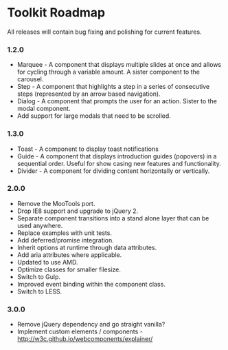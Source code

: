 # Toolkit Roadmap #

All releases will contain bug fixing and polishing for current features.

### 1.2.0 ###
* Marquee - A component that displays multiple slides at once and allows for cycling through a variable amount. A sister component to the carousel.
* Step - A component that highlights a step in a series of consecutive steps (represented by an arrow based navigation).
* Dialog - A component that prompts the user for an action. Sister to the modal component.
* Add support for large modals that need to be scrolled.

### 1.3.0 ###
* Toast - A component to display toast notifications
* Guide - A component that displays introduction guides (popovers) in a sequential order. Useful for show casing new features and functionality.
* Divider - A component for dividing content horizontally or vertically.

### 2.0.0 ###
* Remove the MooTools port.
* Drop IE8 support and upgrade to jQuery 2.
* Separate component transitions into a stand alone layer that can be used anywhere.
* Replace examples with unit tests.
* Add deferred/promise integration.
* Inherit options at runtime through data attributes.
* Add aria attributes where applicable.
* Updated to use AMD.
* Optimize classes for smaller filesize.
* Switch to Gulp.
* Improved event binding within the component class.
* Switch to LESS.

### 3.0.0 ###
* Remove jQuery dependency and go straight vanilla?
* Implement custom elements / components - http://w3c.github.io/webcomponents/explainer/